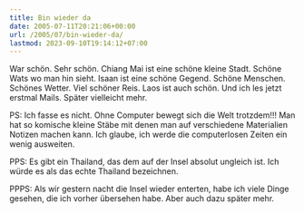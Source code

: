 ```yaml
---
title: Bin wieder da
date: 2005-07-11T20:21:06+00:00
url: /2005/07/bin-wieder-da/
lastmod: 2023-09-10T19:14:12+07:00
---
```

War schön. Sehr schön. Chiang Mai ist eine schöne kleine Stadt. Schöne Wats wo man hin sieht. Isaan ist eine schöne Gegend. Schöne Menschen. Schönes Wetter. Viel schöner Reis. Laos ist auch schön. Und ich les jetzt erstmal Mails. Später vielleicht mehr.

PS: Ich fasse es nicht. Ohne Computer bewegt sich die Welt trotzdem!!! Man hat so komische kleine Stäbe mit denen man auf verschiedene Materialien Notizen machen kann. Ich glaube, ich werde die computerlosen Zeiten ein wenig ausweiten.

PPS: Es gibt ein Thailand, das dem auf der Insel absolut ungleich ist. Ich würde es als das echte Thailand bezeichnen.

PPPS: Als wir gestern nacht die Insel wieder enterten, habe ich viele Dinge gesehen, die ich vorher übersehen habe. Aber auch dazu später mehr.
